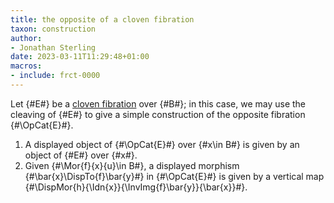 ```yaml
---
title: the opposite of a cloven fibration
taxon: construction
author:
- Jonathan Sterling
date: 2023-03-11T11:29:48+01:00
macros:
- include: frct-0000
---
```


Let {#E#} be a [cloven fibration](frct-003T) over {#B#}; in this case, we may use the cleaving of {#E#} to give a simple construction of the opposite fibration {#\OpCat{E}#}. 

1. A displayed object of {#\OpCat{E}#} over {#x\in B#} is given by an object of {#E#} over {#x#}.
2. Given {#\Mor{f}{x}{u}\in B#}, a displayed morphism {#\bar{x}\DispTo{f}\bar{y}#} in {#\OpCat{E}#} is given by a vertical map {#\DispMor{h}{\Idn{x}}{\InvImg{f}\bar{y}}{\bar{x}}#}.
